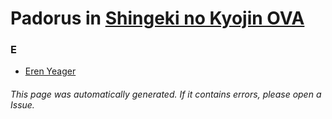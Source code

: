 # Padorus in [Shingeki no Kyojin OVA](https://myanimelist.net/anime/18397/Shingeki_no_Kyojin_OVA)

### E
* [Eren Yeager](https://github.com/shadow578/Project-Padoru/blob/master/table-of-contents/characters/ErenYeager.md)

###### This page was automatically generated. If it contains errors, please open a Issue.
